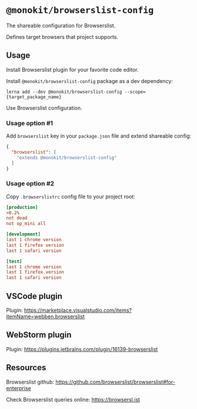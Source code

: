 # `@monokit/browserslist-config`

The shareable configuration for Browserslist.

Defines target browsers that project supports.

## Usage

Install Browserslist plugin for your favorite code editor.

Install `@monokit/browserslist-config` package as a dev dependency:

```console
lerna add --dev @monokit/browserslist-config --scope={target_package_name}
```

Use Browserslist configuration.

### Usage option #1

Add `browserslist` key in your `package.json` file and extend shareable config:

```json
{
  "browserslist": [
    "extends @monokit/browserslist-config"
  ]
}
```

### Usage option #2

Copy `.browserslistrc` config file to your project root:

```ini
[production]
>0.2%
not dead
not op_mini all

[development]
last 1 chrome version
last 1 firefox version
last 1 safari version

[test]
last 1 chrome version
last 1 firefox version
last 1 safari version
```

## VSCode plugin

Plugin: https://marketplace.visualstudio.com/items?itemName=webben.browserslist

## WebStorm plugin

Plugin: https://plugins.jetbrains.com/plugin/16139-browserslist

## Resources

Browserslist github: https://github.com/browserslist/browserslist#for-enterprise

Check Browserslist queries online: https://browsersl.ist
